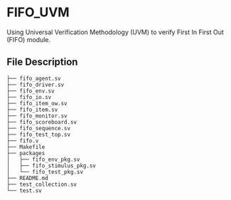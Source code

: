 # FIFO_UVM
Using Universal Verification Methodology (UVM) to verify First In First Out (FIFO) module.

## File Description
```
├── fifo_agent.sv
├── fifo_driver.sv
├── fifo_env.sv
├── fifo_io.sv
├── fifo_item_ow.sv
├── fifo_item.sv
├── fifo_monitor.sv
├── fifo_scoreboard.sv
├── fifo_sequence.sv
├── fifo_test_top.sv
├── fifo.v
├── Makefile
├── packages
│   ├── fifo_env_pkg.sv
│   ├── fifo_stimulus_pkg.sv
│   └── fifo_test_pkg.sv
├── README.md
├── test_collection.sv
└── test.sv
```
